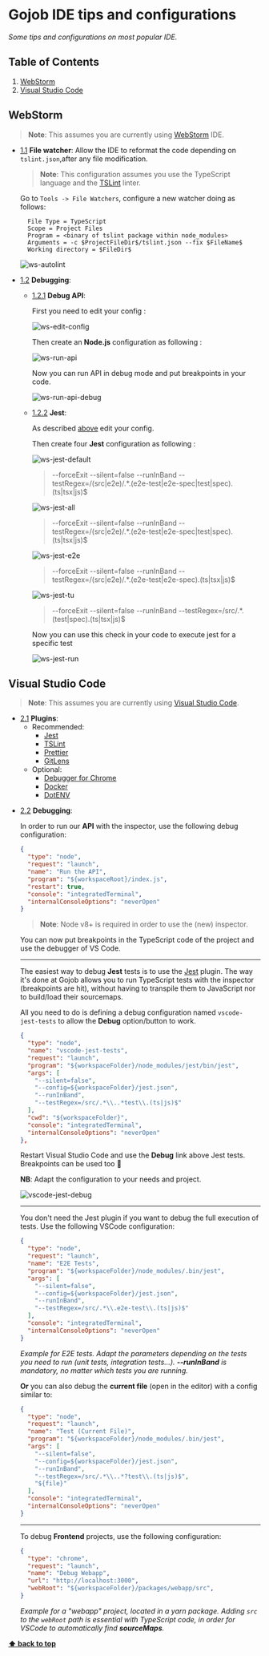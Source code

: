 # Gojob IDE tips and configurations

*Some tips and configurations on most popular IDE.*

## Table of Contents

  1. [WebStorm](#webstorm)
  2. [Visual Studio Code](#visual-studio-code)

## WebStorm
  > **Note**: This assumes you are currently using [WebStorm](https://www.jetbrains.com/webstorm/) IDE.

  <a name="webstorm--file-watcher"></a><a name="1.1"></a>
  - [1.1](#webstorm--file-watcher) **File watcher**: Allow the IDE to reformat the code depending on `tslint.json`,after any file modification.
    > **Note**: This configuration assumes you use the TypeScript language and the [TSLint](https://palantir.github.io/tslint/) linter.

    Go to `Tools -> File Watchers`, configure a new watcher doing as follows:
    ```text
      File Type = TypeScript
      Scope = Project Files
      Program = <binary of tslint package within node_modules>
      Arguments = -c $ProjectFileDir$/tslint.json --fix $FileName$
      Working directory = $FileDir$
    ```
    ![ws-autolint](./assets/ws-autolint.png)

  <a name="webstorm--debugging"></a><a name="1.2"></a>
  - [1.2](#webstorm--debugging) **Debugging**:
      <a name="webstorm--debugging--debug-api"></a><a name="1.2.1"></a>
      - [1.2.1](#webstorm--debugging--debug-api) **Debug API**:

        First you need to edit your config :

        ![ws-edit-config](./assets/ws-edit-config.png)

        Then create an **Node.js** configuration as following :

        ![ws-run-api](./assets/ws-run-api.png)

        Now you can run API in debug mode and put breakpoints in your code.

        ![ws-run-api-debug](./assets/ws-run-api-debug.png)
      <a name="webstorm--debugging--jest"></a><a name="1.2.2"></a>
      - [1.2.2](#webstorm--debugging--jest) **Jest**:

        As described [above](#webstorm--debugging--debug-api) edit your config.

        Then create four **Jest** configuration as following :

        ![ws-jest-default](./assets/ws-jest-default.png)
        > --forceExit --silent=false --runInBand --testRegex=/(src|e2e)/.*\.(e2e-test|e2e-spec|test|spec).(ts|tsx|js)$

        ![ws-jest-all](./assets/ws-jest-all.png)
        > --forceExit --silent=false --runInBand --testRegex=/(src|e2e)/.*\.(e2e-test|e2e-spec|test|spec).(ts|tsx|js)$

        ![ws-jest-e2e](./assets/ws-jest-e2e.png)
        > --forceExit --silent=false --runInBand --testRegex=/(src|e2e)/.*\.(e2e-test|e2e-spec).(ts|tsx|js)$

        ![ws-jest-tu](./assets/ws-jest-tu.png)
        > --forceExit --silent=false --runInBand --testRegex=/src/.*\.(test|spec).(ts|tsx|js)$

        Now you can use this check in your code to execute jest for a specific test

        ![ws-jest-run](./assets/ws-jest-run.png)

## Visual Studio Code
  > **Note**: This assumes you are currently using [Visual Studio Code](https://code.visualstudio.com/).

  <a name="vs-code--plugins"></a><a name="2.1"></a>
  - [2.1](#vs-code--plugins) **Plugins**:
    - Recommended:
      - [Jest](https://marketplace.visualstudio.com/items?itemName=Orta.vscode-jest)
      - [TSLint](https://marketplace.visualstudio.com/items?itemName=eg2.tslint)
      - [Prettier](https://marketplace.visualstudio.com/items?itemName=esbenp.prettier-vscode)
      - [GitLens](https://marketplace.visualstudio.com/items?itemName=eamodio.gitlens)
    - Optional:
      - [Debugger for Chrome](https://marketplace.visualstudio.com/items?itemName=msjsdiag.debugger-for-chrome)
      - [Docker](https://marketplace.visualstudio.com/items?itemName=PeterJausovec.vscode-docker)
      - [DotENV](https://marketplace.visualstudio.com/items?itemName=PeterJausovec.vscode-docker)


<a name="vs-code--debugging"></a><a name="2.2"></a>
  - [2.2](#vs-code--debugging) **Debugging**:

    In order to run our **API** with the inspector, use the following debug configuration:

    ```json
    {
      "type": "node",
      "request": "launch",
      "name": "Run the API",
      "program": "${workspaceRoot}/index.js",
      "restart": true,
      "console": "integratedTerminal",
      "internalConsoleOptions": "neverOpen"
    }
    ```

    > **Note**: Node v8+ is required in order to use the (new) inspector.

    You can now put breakpoints in the TypeScript code of the project and use the debugger of VS Code.

    ___

    The easiest way to debug **Jest** tests is to use the [Jest](https://marketplace.visualstudio.com/items?itemName=Orta.vscode-jest) plugin. The way it's done at Gojob allows you to run TypeScript tests with the inspector (breakpoints are hit), without having to transpile them to JavaScript nor to build/load their sourcemaps.

    All you need to do is defining a debug configuration named `vscode-jest-tests` to allow the **Debug** option/button to work.

    ```json
    {
      "type": "node",
      "name": "vscode-jest-tests",
      "request": "launch",
      "program": "${workspaceFolder}/node_modules/jest/bin/jest",
      "args": [
        "--silent=false",
        "--config=${workspaceFolder}/jest.json",
        "--runInBand",
        "--testRegex=/src/.*\\..*test\\.(ts|js)$"
      ],
      "cwd": "${workspaceFolder}",
      "console": "integratedTerminal",
      "internalConsoleOptions": "neverOpen"
    },
    ```

    Restart Visual Studio Code and use the **Debug** link above Jest tests. Breakpoints can be used too :tada:

    **NB**: Adapt the configuration to your needs and project.

    ![vscode-jest-debug](./assets/vscode-jest-debug.jpg)

    ___

    You don't need the Jest plugin if you want to debug the full execution of tests. Use the following VSCode configuration:

    ```json
    {
      "type": "node",
      "request": "launch",
      "name": "E2E Tests",
      "program": "${workspaceFolder}/node_modules/.bin/jest",
      "args": [
        "--silent=false",
        "--config=${workspaceFolder}/jest.json",
        "--runInBand",
        "--testRegex=/src/.*\\.e2e-test\\.(ts|js)$"
      ],
      "console": "integratedTerminal",
      "internalConsoleOptions": "neverOpen"
    }
    ```

    *Example for E2E tests. Adapt the parameters depending on the tests you need to run (unit tests, integration tests...). **--runInBand** is mandatory, no matter
    which tests you are running.*

    **Or** you can also debug the **current file** (open in the editor) with a config similar to:

    ```json
    {
      "type": "node",
      "request": "launch",
      "name": "Test (Current File)",
      "program": "${workspaceFolder}/node_modules/.bin/jest",
      "args": [
        "--silent=false",
        "--config=${workspaceFolder}/jest.json",
        "--runInBand",
        "--testRegex=/src/.*\\..*?test\\.(ts|js)$",
        "${file}"
      ],
      "console": "integratedTerminal",
      "internalConsoleOptions": "neverOpen"
    }
    ```

    ___

    To debug **Frontend** projects, use the following configuration:

    ```json
    {
      "type": "chrome",
      "request": "launch",
      "name": "Debug Webapp",
      "url": "http://localhost:3000",
      "webRoot": "${workspaceFolder}/packages/webapp/src",
    }
    ```

    *Example for a "webapp" project, located in a yarn package. Adding `src` to the `webRoot` path is essential with TypeScript code, in order for VSCode to automatically find **sourceMaps**.*



**[⬆ back to top](#table-of-contents)**